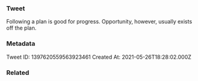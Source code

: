 ### Tweet
Following a plan is good for progress. Opportunity, however, usually exists off the plan.

### Metadata
Tweet ID: 1397620559563923461
Created At: 2021-05-26T18:28:02.000Z

### Related

